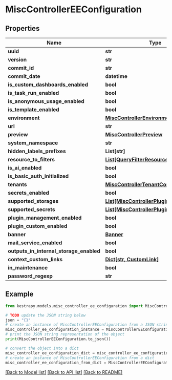# MiscControllerEEConfiguration


## Properties

Name | Type | Description | Notes
------------ | ------------- | ------------- | -------------
**uuid** | **str** |  | [optional] 
**version** | **str** |  | [optional] 
**commit_id** | **str** |  | [optional] 
**commit_date** | **datetime** |  | [optional] 
**is_custom_dashboards_enabled** | **bool** |  | [optional] 
**is_task_run_enabled** | **bool** |  | [optional] 
**is_anonymous_usage_enabled** | **bool** |  | [optional] 
**is_template_enabled** | **bool** |  | [optional] 
**environment** | [**MiscControllerEnvironment**](MiscControllerEnvironment.md) |  | [optional] 
**url** | **str** |  | [optional] 
**preview** | [**MiscControllerPreview**](MiscControllerPreview.md) |  | [optional] 
**system_namespace** | **str** |  | [optional] 
**hidden_labels_prefixes** | **List[str]** |  | [optional] 
**resource_to_filters** | [**List[QueryFilterResourceField]**](QueryFilterResourceField.md) |  | [optional] 
**is_ai_enabled** | **bool** |  | [optional] 
**is_basic_auth_initialized** | **bool** |  | [optional] 
**tenants** | [**MiscControllerTenantConfigurationInfo**](MiscControllerTenantConfigurationInfo.md) |  | [optional] 
**secrets_enabled** | **bool** |  | [optional] 
**supported_storages** | [**List[MiscControllerPluginIdAndVersion]**](MiscControllerPluginIdAndVersion.md) |  | [optional] 
**supported_secrets** | [**List[MiscControllerPluginIdAndVersion]**](MiscControllerPluginIdAndVersion.md) |  | [optional] 
**plugin_management_enabled** | **bool** |  | [optional] 
**plugin_custom_enabled** | **bool** |  | [optional] 
**banner** | [**Banner**](Banner.md) |  | [optional] 
**mail_service_enabled** | **bool** |  | [optional] 
**outputs_in_internal_storage_enabled** | **bool** |  | [optional] 
**context_custom_links** | [**Dict[str, CustomLink]**](CustomLink.md) |  | [optional] 
**in_maintenance** | **bool** |  | [optional] 
**password_regexp** | **str** |  | [optional] 

## Example

```python
from kestrapy.models.misc_controller_ee_configuration import MiscControllerEEConfiguration

# TODO update the JSON string below
json = "{}"
# create an instance of MiscControllerEEConfiguration from a JSON string
misc_controller_ee_configuration_instance = MiscControllerEEConfiguration.from_json(json)
# print the JSON string representation of the object
print(MiscControllerEEConfiguration.to_json())

# convert the object into a dict
misc_controller_ee_configuration_dict = misc_controller_ee_configuration_instance.to_dict()
# create an instance of MiscControllerEEConfiguration from a dict
misc_controller_ee_configuration_from_dict = MiscControllerEEConfiguration.from_dict(misc_controller_ee_configuration_dict)
```
[[Back to Model list]](../README.md#documentation-for-models) [[Back to API list]](../README.md#documentation-for-api-endpoints) [[Back to README]](../README.md)


